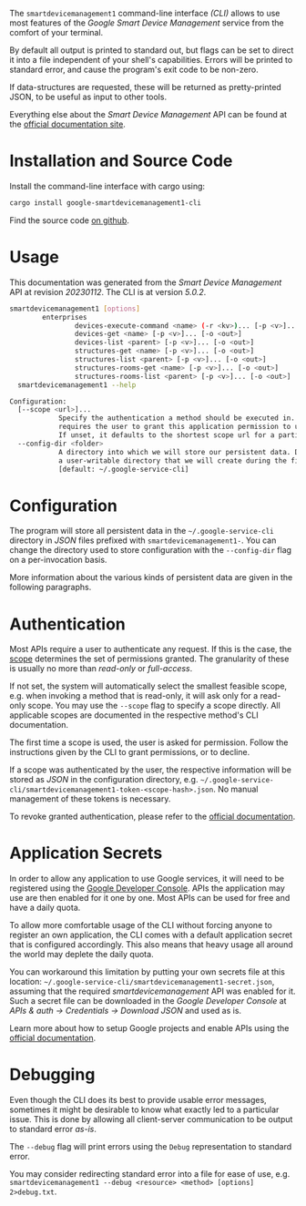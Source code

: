 <!---
DO NOT EDIT !
This file was generated automatically from 'src/generator/templates/cli/README.md.mako'
DO NOT EDIT !
-->
The `smartdevicemanagement1` command-line interface *(CLI)* allows to use most features of the *Google Smart Device Management* service from the comfort of your terminal.

By default all output is printed to standard out, but flags can be set to direct it into a file independent of your shell's
capabilities. Errors will be printed to standard error, and cause the program's exit code to be non-zero.

If data-structures are requested, these will be returned as pretty-printed JSON, to be useful as input to other tools.

Everything else about the *Smart Device Management* API can be found at the
[official documentation site](https://developers.google.com/nest/device-access).

# Installation and Source Code

Install the command-line interface with cargo using:

```bash
cargo install google-smartdevicemanagement1-cli
```

Find the source code [on github](https://github.com/Byron/google-apis-rs/tree/main/gen/smartdevicemanagement1-cli).

# Usage

This documentation was generated from the *Smart Device Management* API at revision *20230112*. The CLI is at version *5.0.2*.

```bash
smartdevicemanagement1 [options]
        enterprises
                devices-execute-command <name> (-r <kv>)... [-p <v>]... [-o <out>]
                devices-get <name> [-p <v>]... [-o <out>]
                devices-list <parent> [-p <v>]... [-o <out>]
                structures-get <name> [-p <v>]... [-o <out>]
                structures-list <parent> [-p <v>]... [-o <out>]
                structures-rooms-get <name> [-p <v>]... [-o <out>]
                structures-rooms-list <parent> [-p <v>]... [-o <out>]
  smartdevicemanagement1 --help

Configuration:
  [--scope <url>]...
            Specify the authentication a method should be executed in. Each scope
            requires the user to grant this application permission to use it.
            If unset, it defaults to the shortest scope url for a particular method.
  --config-dir <folder>
            A directory into which we will store our persistent data. Defaults to
            a user-writable directory that we will create during the first invocation.
            [default: ~/.google-service-cli]

```

# Configuration

The program will store all persistent data in the `~/.google-service-cli` directory in *JSON* files prefixed with `smartdevicemanagement1-`.  You can change the directory used to store configuration with the `--config-dir` flag on a per-invocation basis.

More information about the various kinds of persistent data are given in the following paragraphs.

# Authentication

Most APIs require a user to authenticate any request. If this is the case, the [scope][scopes] determines the 
set of permissions granted. The granularity of these is usually no more than *read-only* or *full-access*.

If not set, the system will automatically select the smallest feasible scope, e.g. when invoking a
method that is read-only, it will ask only for a read-only scope. 
You may use the `--scope` flag to specify a scope directly. 
All applicable scopes are documented in the respective method's CLI documentation.

The first time a scope is used, the user is asked for permission. Follow the instructions given 
by the CLI to grant permissions, or to decline.

If a scope was authenticated by the user, the respective information will be stored as *JSON* in the configuration
directory, e.g. `~/.google-service-cli/smartdevicemanagement1-token-<scope-hash>.json`. No manual management of these tokens
is necessary.

To revoke granted authentication, please refer to the [official documentation][revoke-access].

# Application Secrets

In order to allow any application to use Google services, it will need to be registered using the 
[Google Developer Console][google-dev-console]. APIs the application may use are then enabled for it
one by one. Most APIs can be used for free and have a daily quota.

To allow more comfortable usage of the CLI without forcing anyone to register an own application, the CLI
comes with a default application secret that is configured accordingly. This also means that heavy usage
all around the world may deplete the daily quota.

You can workaround this limitation by putting your own secrets file at this location: 
`~/.google-service-cli/smartdevicemanagement1-secret.json`, assuming that the required *smartdevicemanagement* API 
was enabled for it. Such a secret file can be downloaded in the *Google Developer Console* at 
*APIs & auth -> Credentials -> Download JSON* and used as is.

Learn more about how to setup Google projects and enable APIs using the [official documentation][google-project-new].


# Debugging

Even though the CLI does its best to provide usable error messages, sometimes it might be desirable to know
what exactly led to a particular issue. This is done by allowing all client-server communication to be 
output to standard error *as-is*.

The `--debug` flag will print errors using the `Debug` representation to standard error.

You may consider redirecting standard error into a file for ease of use, e.g. `smartdevicemanagement1 --debug <resource> <method> [options] 2>debug.txt`.


[scopes]: https://developers.google.com/+/api/oauth#scopes
[revoke-access]: http://webapps.stackexchange.com/a/30849
[google-dev-console]: https://console.developers.google.com/
[google-project-new]: https://developers.google.com/console/help/new/
